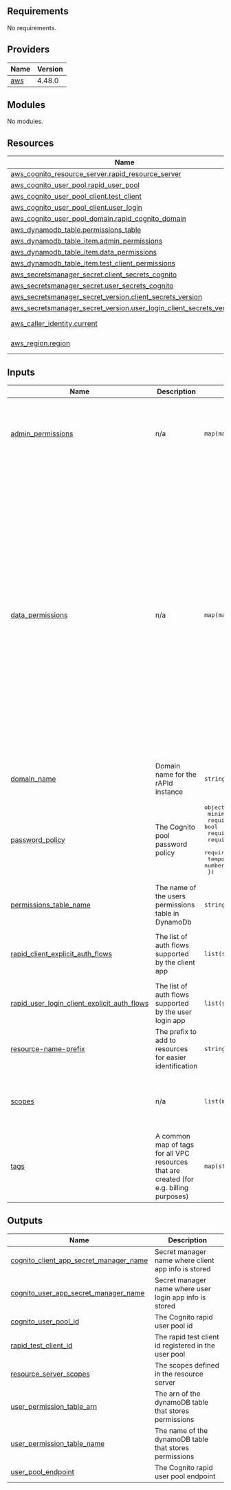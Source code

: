 <!-- BEGIN_TF_DOCS -->
## Requirements

No requirements.

## Providers

| Name | Version |
|------|---------|
| <a name="provider_aws"></a> [aws](#provider\_aws) | 4.48.0 |

## Modules

No modules.

## Resources

| Name | Type |
|------|------|
| [aws_cognito_resource_server.rapid_resource_server](https://registry.terraform.io/providers/hashicorp/aws/latest/docs/resources/cognito_resource_server) | resource |
| [aws_cognito_user_pool.rapid_user_pool](https://registry.terraform.io/providers/hashicorp/aws/latest/docs/resources/cognito_user_pool) | resource |
| [aws_cognito_user_pool_client.test_client](https://registry.terraform.io/providers/hashicorp/aws/latest/docs/resources/cognito_user_pool_client) | resource |
| [aws_cognito_user_pool_client.user_login](https://registry.terraform.io/providers/hashicorp/aws/latest/docs/resources/cognito_user_pool_client) | resource |
| [aws_cognito_user_pool_domain.rapid_cognito_domain](https://registry.terraform.io/providers/hashicorp/aws/latest/docs/resources/cognito_user_pool_domain) | resource |
| [aws_dynamodb_table.permissions_table](https://registry.terraform.io/providers/hashicorp/aws/latest/docs/resources/dynamodb_table) | resource |
| [aws_dynamodb_table_item.admin_permissions](https://registry.terraform.io/providers/hashicorp/aws/latest/docs/resources/dynamodb_table_item) | resource |
| [aws_dynamodb_table_item.data_permissions](https://registry.terraform.io/providers/hashicorp/aws/latest/docs/resources/dynamodb_table_item) | resource |
| [aws_dynamodb_table_item.test_client_permissions](https://registry.terraform.io/providers/hashicorp/aws/latest/docs/resources/dynamodb_table_item) | resource |
| [aws_secretsmanager_secret.client_secrets_cognito](https://registry.terraform.io/providers/hashicorp/aws/latest/docs/resources/secretsmanager_secret) | resource |
| [aws_secretsmanager_secret.user_secrets_cognito](https://registry.terraform.io/providers/hashicorp/aws/latest/docs/resources/secretsmanager_secret) | resource |
| [aws_secretsmanager_secret_version.client_secrets_version](https://registry.terraform.io/providers/hashicorp/aws/latest/docs/resources/secretsmanager_secret_version) | resource |
| [aws_secretsmanager_secret_version.user_login_client_secrets_version](https://registry.terraform.io/providers/hashicorp/aws/latest/docs/resources/secretsmanager_secret_version) | resource |
| [aws_caller_identity.current](https://registry.terraform.io/providers/hashicorp/aws/latest/docs/data-sources/caller_identity) | data source |
| [aws_region.region](https://registry.terraform.io/providers/hashicorp/aws/latest/docs/data-sources/region) | data source |

## Inputs

| Name | Description | Type | Default | Required |
|------|-------------|------|---------|:--------:|
| <a name="input_admin_permissions"></a> [admin\_permissions](#input\_admin\_permissions) | n/a | `map(map(any))` | <pre>{<br>  "DATA_ADMIN": {<br>    "type": "DATA_ADMIN"<br>  },<br>  "USER_ADMIN": {<br>    "type": "USER_ADMIN"<br>  }<br>}</pre> | no |
| <a name="input_data_permissions"></a> [data\_permissions](#input\_data\_permissions) | n/a | `map(map(any))` | <pre>{<br>  "READ_ALL": {<br>    "sensitivity": "ALL",<br>    "type": "READ"<br>  },<br>  "READ_PRIVATE": {<br>    "sensitivity": "PRIVATE",<br>    "type": "READ"<br>  },<br>  "READ_PUBLIC": {<br>    "sensitivity": "PUBLIC",<br>    "type": "READ"<br>  },<br>  "READ_SENSITIVE": {<br>    "sensitivity": "SENSITIVE",<br>    "type": "READ"<br>  },<br>  "WRITE_ALL": {<br>    "sensitivity": "ALL",<br>    "type": "WRITE"<br>  },<br>  "WRITE_PRIVATE": {<br>    "sensitivity": "PRIVATE",<br>    "type": "WRITE"<br>  },<br>  "WRITE_PUBLIC": {<br>    "sensitivity": "PUBLIC",<br>    "type": "WRITE"<br>  },<br>  "WRITE_SENSITIVE": {<br>    "sensitivity": "SENSITIVE",<br>    "type": "WRITE"<br>  }<br>}</pre> | no |
| <a name="input_domain_name"></a> [domain\_name](#input\_domain\_name) | Domain name for the rAPId instance | `string` | n/a | yes |
| <a name="input_password_policy"></a> [password\_policy](#input\_password\_policy) | The Cognito pool password policy | <pre>object({<br>    minimum_length                   = number<br>    require_lowercase                = bool<br>    require_numbers                  = bool<br>    require_symbols                  = bool<br>    require_uppercase                = bool<br>    temporary_password_validity_days = number<br>  })</pre> | <pre>{<br>  "minimum_length": 8,<br>  "require_lowercase": true,<br>  "require_numbers": true,<br>  "require_symbols": true,<br>  "require_uppercase": true,<br>  "temporary_password_validity_days": 7<br>}</pre> | no |
| <a name="input_permissions_table_name"></a> [permissions\_table\_name](#input\_permissions\_table\_name) | The name of the users permissions table in DynamoDb | `string` | `"users_permissions"` | no |
| <a name="input_rapid_client_explicit_auth_flows"></a> [rapid\_client\_explicit\_auth\_flows](#input\_rapid\_client\_explicit\_auth\_flows) | The list of auth flows supported by the client app | `list(string)` | <pre>[<br>  "ALLOW_REFRESH_TOKEN_AUTH",<br>  "ALLOW_CUSTOM_AUTH",<br>  "ALLOW_USER_SRP_AUTH"<br>]</pre> | no |
| <a name="input_rapid_user_login_client_explicit_auth_flows"></a> [rapid\_user\_login\_client\_explicit\_auth\_flows](#input\_rapid\_user\_login\_client\_explicit\_auth\_flows) | The list of auth flows supported by the user login app | `list(string)` | <pre>[<br>  "ALLOW_REFRESH_TOKEN_AUTH",<br>  "ALLOW_USER_SRP_AUTH"<br>]</pre> | no |
| <a name="input_resource-name-prefix"></a> [resource-name-prefix](#input\_resource-name-prefix) | The prefix to add to resources for easier identification | `string` | n/a | yes |
| <a name="input_scopes"></a> [scopes](#input\_scopes) | n/a | `list(map(any))` | <pre>[<br>  {<br>    "scope_description": "Client app default access",<br>    "scope_name": "CLIENT_APP"<br>  }<br>]</pre> | no |
| <a name="input_tags"></a> [tags](#input\_tags) | A common map of tags for all VPC resources that are created (for e.g. billing purposes) | `map(string)` | <pre>{<br>  "Resource": "data-f1-rapid"<br>}</pre> | no |

## Outputs

| Name | Description |
|------|-------------|
| <a name="output_cognito_client_app_secret_manager_name"></a> [cognito\_client\_app\_secret\_manager\_name](#output\_cognito\_client\_app\_secret\_manager\_name) | Secret manager name where client app info is stored |
| <a name="output_cognito_user_app_secret_manager_name"></a> [cognito\_user\_app\_secret\_manager\_name](#output\_cognito\_user\_app\_secret\_manager\_name) | Secret manager name where user login app info is stored |
| <a name="output_cognito_user_pool_id"></a> [cognito\_user\_pool\_id](#output\_cognito\_user\_pool\_id) | The Cognito rapid user pool id |
| <a name="output_rapid_test_client_id"></a> [rapid\_test\_client\_id](#output\_rapid\_test\_client\_id) | The rapid test client id registered in the user pool |
| <a name="output_resource_server_scopes"></a> [resource\_server\_scopes](#output\_resource\_server\_scopes) | The scopes defined in the resource server |
| <a name="output_user_permission_table_arn"></a> [user\_permission\_table\_arn](#output\_user\_permission\_table\_arn) | The arn of the dynamoDB table that stores permissions |
| <a name="output_user_permission_table_name"></a> [user\_permission\_table\_name](#output\_user\_permission\_table\_name) | The name of the dynamoDB table that stores permissions |
| <a name="output_user_pool_endpoint"></a> [user\_pool\_endpoint](#output\_user\_pool\_endpoint) | The Cognito rapid user pool endpoint |
<!-- END_TF_DOCS -->
